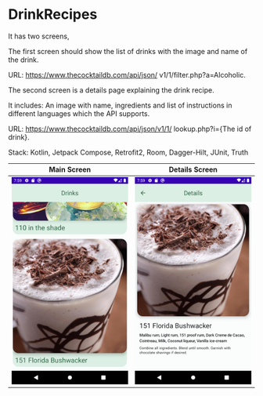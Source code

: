 # DrinkRecipes

It has two screens, 

The first screen should show the list of drinks with the image and name of the drink. 

URL: https://www.thecocktaildb.com/api/json/ v1/1/filter.php?a=Alcoholic.

The second screen is a details page explaining the drink recipe.

It includes: An image with name, ingredients and list of instructions in different languages which the API supports. 

URL: https://www.thecocktaildb.com/api/json/v1/1/ lookup.php?i={The id of drink}.

Stack: Kotlin, Jetpack Compose, Retrofit2, Room, Dagger-Hilt, JUnit, Truth

Main Screen             | Details Screen 
:-------------------------:|:-------------------------:
![](https://github.com/dyoma-veronika/DrinkRecipes/blob/master/ScreenshotMainScreen.png) | ![](https://github.com/dyoma-veronika/DrinkRecipes/blob/master/ScreenshotDetailsScreen.png)
